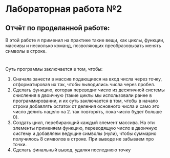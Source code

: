 # Лабораторная работа №2
## Отчёт по проделанной работе:
В этой работе я применил на практике такие вещи, как циклы, функции, массивы и несколько команд, позволяющих преобразовывать менять символы в строке.
#
Суть программы заключается в том, чтобы:
1. Сначала занести в массив подающиеся на вход числа через точку, отформатировав их так, чтобы выводились числа через пробел.
2. Сделать функцию, которая переводит число из десятичной системы счисления в двоичную (такие циклы мы использовали ранее в программировании, и их суть заключается в том, чтобы в начало строки добавлять остаток от деления основного числа и само это число делить нацело на 2. так повторять, пока число будет больше 0).
3. Создать цикл, перебирающий каждый элемент массива. На эти элементы применяем функцию, переводящую число в двоичную систему и добавляем ведущие символы (нули), чтобы суммарно получилось 8 символов в строке. При выводе не забываем про точки.
4. Сделать финальный вывод, удаляя последнюю точку
